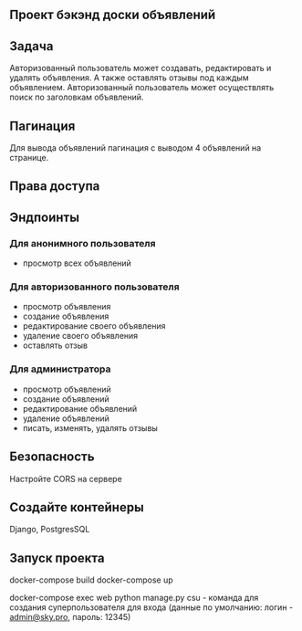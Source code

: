 ## Проект бэкэнд доски объявлений

## Задача
Авторизованный пользователь может создавать, редактировать и удалять объявления.
А также оставлять отзывы под каждым объявлением.
Авторизованный пользователь может осуществлять поиск по заголовкам объявлений.


## Пагинация 
Для вывода объявлений пагинация с выводом 4 объявлений на странице.

## Права доступа

## Эндпоинты

### Для анонимного пользователя
- просмотр всех объявлений

### Для авторизованного пользователя
- просмотр объявления
- создание объявления
- редактирование своего объявления
- удаление своего объявления
- оставлять отзыв 

### Для администратора 
- просмотр объявлений
- создание объявлений
- редактирование объявлений
- удаление объявлений
- писать, изменять, удалять отзывы 


## Безопасность
Настройте CORS на сервере

## Создайте контейнеры
Django, PostgresSQL

## Запуск проекта 

docker-compose build
docker-compose up

docker-compose exec web python manage.py csu - команда для создания суперпользователя
для входа (данные по умолчанию: логин -  admin@sky.pro, пароль: 12345)
